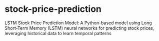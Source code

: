 # stock-price-prediction
 LSTM Stock Price Prediction Model: A Python-based model using Long Short-Term Memory (LSTM) neural networks for predicting stock prices, leveraging historical data to learn temporal patterns
